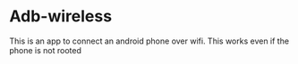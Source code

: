 # Adb-wireless
This is an app to connect an android phone over wifi. This works even if the phone is not rooted
